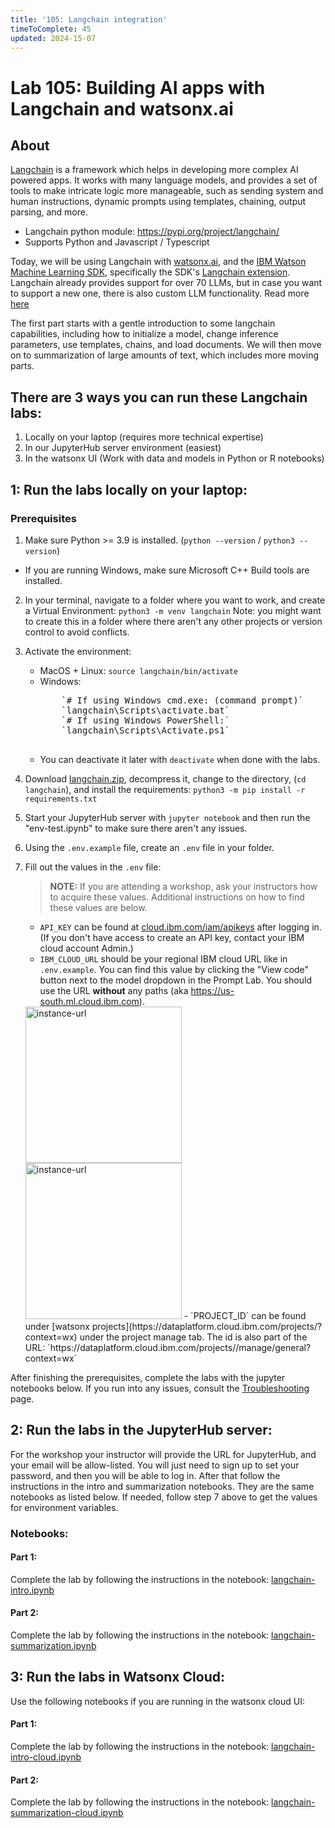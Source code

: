 ```yaml
---
title: '105: Langchain integration'
timeToComplete: 45
updated: 2024-15-07
---
```


# Lab 105: Building AI apps with Langchain and watsonx.ai

## About

[Langchain](https://docs.langchain.com/docs/) is a framework which helps in developing more complex AI powered apps. It works with many language models, and provides a set of tools to make intricate logic more manageable, such as sending system and human instructions, dynamic prompts using templates, chaining, output parsing, and more.
   - Langchain python module: https://pypi.org/project/langchain/
   - Supports Python and Javascript / Typescript

Today, we will be using Langchain with [watsonx.ai](https://www.ibm.com/products/watsonx-ai), and the [IBM Watson Machine Learning SDK](https://ibm.github.io/watson-machine-learning-sdk/), specifically the SDK's [Langchain extension](https://ibm.github.io/watson-machine-learning-sdk/fm_extensions.html#langchain). Langchain already provides support for over 70 LLMs, but in case you want to support a new one, there is also custom LLM functionality. Read more [here](https://python.langchain.com/docs/modules/model_io/models/llms/custom_llm)

The first part starts with a gentle introduction to some langchain capabilities, including how to initialize a model, change inference parameters, use templates, chains, and load documents. We will then move on to summarization of large amounts of text, which includes more moving parts.

## There are 3 ways you can run these Langchain labs:
1. Locally on your laptop (requires more technical expertise)
2. In our JupyterHub server environment (easiest)
3. In the watsonx UI (Work with data and models in Python or R notebooks)

## 1: Run the labs locally on your laptop:

### Prerequisites
1. Make sure Python >= 3.9 is installed. (`python --version` / `python3 --version`)
  * If you are running Windows, make sure Microsoft C++ Build tools are installed.
2. In your terminal, navigate to a folder where you want to work, and create a Virtual Environment: `python3 -m venv langchain` Note: you might want to create this in a folder where there aren't any other projects or version control to avoid conflicts.
3. Activate the environment:
   * MacOS + Linux: `source langchain/bin/activate`
   * Windows: 
      <pre>
         `# If using Windows cmd.exe: (command prompt)`
         `langchain\Scripts\activate.bat`
         `# If using Windows PowerShell:`
         `langchain\Scripts\Activate.ps1`
      </pre>
   * You can deactivate it later with `deactivate` when done with the labs.  
  
4. Download [langchain.zip](https://github.com/ibm-build-lab/VAD-VAR-Workshop/blob/main/content/Watsonx/WatsonxAI/105/langchain.zip), decompress it, change to the directory, (`cd langchain`), and install the requirements: `python3 -m pip install -r requirements.txt`

5. Start your JupyterHub server with `jupyter notebook` and then run the "env-test.ipynb" to make sure there aren't any issues.
6. Using the `.env.example` file, create an `.env` file in your folder.
7. Fill out the values in the `.env` file:
   
   > **NOTE:** If you are attending a workshop, ask your instructors how to acquire these values. Additional instructions on how to find these values are below.
   - `API_KEY` can be found at [cloud.ibm.com/iam/apikeys](https://cloud.ibm.com/iam/apikeys) after logging in. (If you don't have access to create an API key, contact your IBM cloud account Admin.)
   - `IBM_CLOUD_URL` should be your regional IBM cloud URL like in `.env.example`. You can find this value by clicking the "View code" button next to the model dropdown in the Prompt Lab. You should use the URL **without** any paths (aka https://us-south.ml.cloud.ibm.com).
   <img src="https://raw.githubusercontent.com/ibm-build-lab/VAD-VAR-Workshop/karsten/ws-follow-on/content/Watsonx/WatsonxAI/images/105/instance-url.png" alt="instance-url" width="250"/>
   <img src="https://raw.githubusercontent.com/ibm-build-lab/VAD-VAR-Workshop/karsten/ws-follow-on/content/Watsonx/WatsonxAI/images/105/instance-url-2.png" alt="instance-url" width="250"/>
   - `PROJECT_ID` can be found under [watsonx projects](https://dataplatform.cloud.ibm.com/projects/?context=wx) under the project manage tab. The id is also part of the URL: `https://dataplatform.cloud.ibm.com/projects/<project-id>/manage/general?context=wx`

After finishing the prerequisites, complete the labs with the jupyter notebooks below. If you run into any issues, consult the [Troubleshooting](/watsonx/watsonxai/troubleshooting) page.

## 2: Run the labs in the JupyterHub server:
For the workshop your instructor will provide the URL for JupyterHub, and your email will be allow-listed. You will just need to sign up to set your password, and then you will be able to log in. After that follow the instructions in the intro and summarization notebooks. They are the same notebooks as listed below. If needed, follow step 7 above to get the values for environment variables.

### Notebooks: 

#### Part 1:
Complete the lab by following the instructions in the notebook: [langchain-intro.ipynb](https://github.com/ibm-build-lab/VAD-VAR-Workshop/blob/main/content/Watsonx/WatsonxAI/105/langchain-intro.ipynb)

#### Part 2:
Complete the lab by following the instructions in the notebook: [langchain-summarization.ipynb](https://github.com/ibm-build-lab/VAD-VAR-Workshop/blob/main/content/Watsonx/WatsonxAI/105/langchain-summarization.ipynb)


## 3: Run the labs in Watsonx Cloud:
Use the following notebooks if you are running in the watsonx cloud UI:

#### Part 1:
Complete the lab by following the instructions in the notebook: [langchain-intro-cloud.ipynb](https://github.com/ibm-build-lab/VAD-VAR-Workshop/blob/main/content/Watsonx/WatsonxAI/105/langchain-intro-cloud.ipynb)

#### Part 2:
Complete the lab by following the instructions in the notebook: [langchain-summarization-cloud.ipynb](https://github.com/ibm-build-lab/VAD-VAR-Workshop/blob/main/content/Watsonx/WatsonxAI/105/langchain-summarization-cloud.ipynb)
